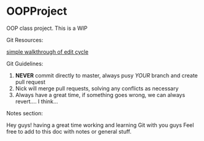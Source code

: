 # OOPProject

OOP class project. This is a WIP

Git Resources:

[simple walkthrough of edit cycle](http://dont-be-afraid-to-commit.readthedocs.io/en/latest/git/commandlinegit.html)

Git Guidelines:

1. **NEVER** commit directly to master, always pusy *YOUR* branch and create pull request
2. Nick will merge pull requests, solving any conflicts as necessary
3. Always have a great time, if something goes wrong, we can always revert.... I think...


Notes section:

Hey guys! having a great time working and learning Git with you guys
Feel free to add to this doc with notes or general stuff.
